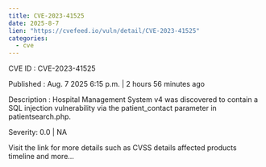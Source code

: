 ```yaml
--- 
title: CVE-2023-41525
date: 2025-8-7
lien: "https://cvefeed.io/vuln/detail/CVE-2023-41525"
categories:
  - cve
---
```


CVE ID : CVE-2023-41525

Published :  Aug. 7
2025
6:15 p.m. | 2 hours
56 minutes ago

Description : Hospital Management System v4 was discovered to contain a SQL injection vulnerability via the patient_contact parameter in patientsearch.php.

Severity: 0.0 | NA

Visit the link for more details
such as CVSS details
affected products
timeline
and more...
